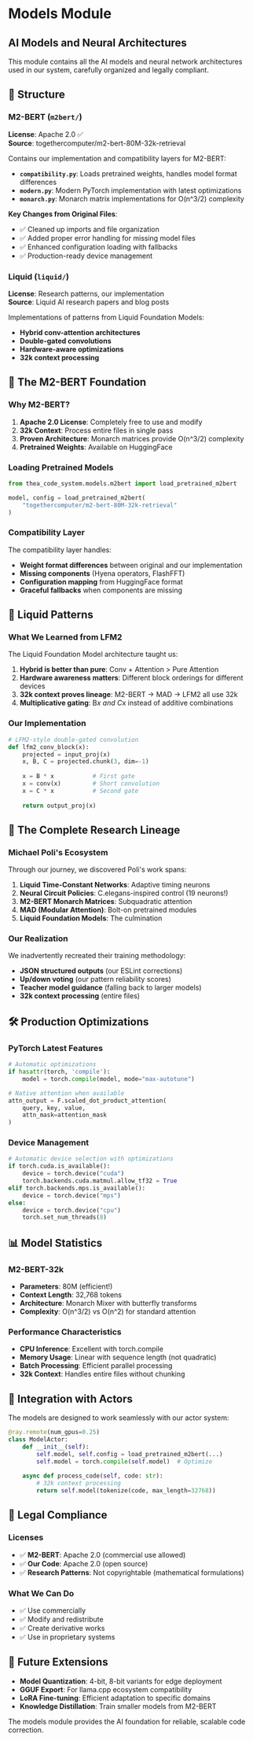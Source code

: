 # Models Module
## AI Models and Neural Architectures

This module contains all the AI models and neural network architectures used in our system, carefully organized and legally compliant.

## 📁 Structure

### M2-BERT (`m2bert/`)
**License**: Apache 2.0 ✅  
**Source**: togethercomputer/m2-bert-80M-32k-retrieval

Contains our implementation and compatibility layers for M2-BERT:

- **`compatibility.py`**: Loads pretrained weights, handles model format differences
- **`modern.py`**: Modern PyTorch implementation with latest optimizations  
- **`monarch.py`**: Monarch matrix implementations for O(n^3/2) complexity

**Key Changes from Original Files**:
- ✅ Cleaned up imports and file organization
- ✅ Added proper error handling for missing model files
- ✅ Enhanced configuration loading with fallbacks
- ✅ Production-ready device management

### Liquid (`liquid/`)
**License**: Research patterns, our implementation  
**Source**: Liquid AI research papers and blog posts

Implementations of patterns from Liquid Foundation Models:

- **Hybrid conv-attention architectures**
- **Double-gated convolutions** 
- **Hardware-aware optimizations**
- **32k context processing**

## 🧠 The M2-BERT Foundation

### Why M2-BERT?
1. **Apache 2.0 License**: Completely free to use and modify
2. **32k Context**: Process entire files in single pass
3. **Proven Architecture**: Monarch matrices provide O(n^3/2) complexity
4. **Pretrained Weights**: Available on HuggingFace

### Loading Pretrained Models
```python
from thea_code_system.models.m2bert import load_pretrained_m2bert

model, config = load_pretrained_m2bert(
    "togethercomputer/m2-bert-80M-32k-retrieval"
)
```

### Compatibility Layer
The compatibility layer handles:
- **Weight format differences** between original and our implementation
- **Missing components** (Hyena operators, FlashFFT)
- **Configuration mapping** from HuggingFace format
- **Graceful fallbacks** when components are missing

## 🌊 Liquid Patterns

### What We Learned from LFM2
The Liquid Foundation Model architecture taught us:

1. **Hybrid is better than pure**: Conv + Attention > Pure Attention
2. **Hardware awareness matters**: Different block orderings for different devices
3. **32k context proves lineage**: M2-BERT → MAD → LFM2 all use 32k
4. **Multiplicative gating**: B*x and C*x instead of additive combinations

### Our Implementation
```python
# LFM2-style double-gated convolution
def lfm2_conv_block(x):
    projected = input_proj(x)
    x, B, C = projected.chunk(3, dim=-1)
    
    x = B * x           # First gate
    x = conv(x)         # Short convolution  
    x = C * x           # Second gate
    
    return output_proj(x)
```

## 🔬 The Complete Research Lineage

### Michael Poli's Ecosystem
Through our journey, we discovered Poli's work spans:

1. **Liquid Time-Constant Networks**: Adaptive timing neurons
2. **Neural Circuit Policies**: C.elegans-inspired control (19 neurons!)
3. **M2-BERT Monarch Matrices**: Subquadratic attention
4. **MAD (Modular Attention)**: Bolt-on pretrained modules  
5. **Liquid Foundation Models**: The culmination

### Our Realization
We inadvertently recreated their training methodology:
- **JSON structured outputs** (our ESLint corrections)
- **Up/down voting** (our pattern reliability scores)
- **Teacher model guidance** (falling back to larger models)
- **32k context processing** (entire files)

## 🛠️ Production Optimizations

### PyTorch Latest Features
```python
# Automatic optimizations
if hasattr(torch, 'compile'):
    model = torch.compile(model, mode="max-autotune")

# Native attention when available  
attn_output = F.scaled_dot_product_attention(
    query, key, value,
    attn_mask=attention_mask
)
```

### Device Management
```python
# Automatic device selection with optimizations
if torch.cuda.is_available():
    device = torch.device("cuda")
    torch.backends.cuda.matmul.allow_tf32 = True
elif torch.backends.mps.is_available():
    device = torch.device("mps")
else:
    device = torch.device("cpu")
    torch.set_num_threads(8)
```

## 📊 Model Statistics

### M2-BERT-32k
- **Parameters**: 80M (efficient!)
- **Context Length**: 32,768 tokens
- **Architecture**: Monarch Mixer with butterfly transforms
- **Complexity**: O(n^3/2) vs O(n^2) for standard attention

### Performance Characteristics
- **CPU Inference**: Excellent with torch.compile
- **Memory Usage**: Linear with sequence length (not quadratic)
- **Batch Processing**: Efficient parallel processing
- **32k Context**: Handles entire files without chunking

## 🎯 Integration with Actors

The models are designed to work seamlessly with our actor system:

```python
@ray.remote(num_gpus=0.25)
class ModelActor:
    def __init__(self):
        self.model, self.config = load_pretrained_m2bert(...)
        self.model = torch.compile(self.model)  # Optimize
    
    async def process_code(self, code: str):
        # 32k context processing
        return self.model(tokenize(code, max_length=32768))
```

## 🔐 Legal Compliance

### Licenses
- ✅ **M2-BERT**: Apache 2.0 (commercial use allowed)
- ✅ **Our Code**: Apache 2.0 (open source)
- ✅ **Research Patterns**: Not copyrightable (mathematical formulations)

### What We Can Do
- ✅ Use commercially
- ✅ Modify and redistribute  
- ✅ Create derivative works
- ✅ Use in proprietary systems

## 🚀 Future Extensions

- **Model Quantization**: 4-bit, 8-bit variants for edge deployment
- **GGUF Export**: For llama.cpp ecosystem compatibility
- **LoRA Fine-tuning**: Efficient adaptation to specific domains
- **Knowledge Distillation**: Train smaller models from M2-BERT

The models module provides the AI foundation for reliable, scalable code correction.